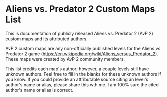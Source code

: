 # Aliens vs. Predator 2 Custom Maps List
This is documentation of publicly released Aliens vs. Predator 2 (AvP 2) custom maps and its attributed authors.

AvP 2 custom maps are any non-officially published levels for the Aliens vs. Predator 2 game (https://en.wikipedia.org/wiki/Aliens_versus_Predator_2). These maps were created by AvP 2 community members.

This list credits each map's author; however, a couple levels still have unknown authors. Feel free to fill in the blanks for these unknown authors if you know. If you could provide an attributable source citing an level's author's name or alias, please share this wth me. I am 100% sure the cited author's name or alias is correct.
